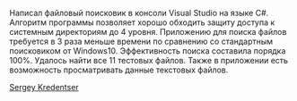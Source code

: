 Написал файловый поисковик в консоли Visual Studio на языке C#.
Алгоритм программы позволяет хорошо обходить защиту доступа к системным директориям до 4 уровня.
Приложению для поиска файлов требуется в 3 раза меньше времени по сравнению со стандартным поисковиком от Windows10.
Эффективность поиска составила порядка 100%. Удалось найти все 11 тестовых файлов. 
Также в приложении есть возможность просматривать данные текстовых файлов.

<div class="LI-profile-badge"  data-version="v1" data-size="medium" data-locale="ru_RU" data-type="vertical" data-theme="dark" data-vanity="sergey-kredentser-05369811b"><a class="LI-simple-link" href='https://ua.linkedin.com/in/sergey-kredentser-05369811b?trk=profile-badge'>Sergey Kredentser</a></div>
